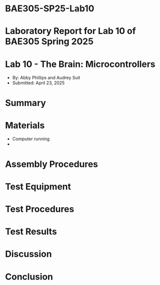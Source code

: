 # BAE305-SP25-Lab10
# Laboratory Report for Lab 10 of BAE305 Spring 2025
# Lab 10 - The Brain: Microcontrollers 
* By: Abby Phillips and Audrey Suit
* Submitted: April 23, 2025


# Summary  


# Materials
- Computer running
- 
# Assembly Procedures  


# Test Equipment


# Test Procedures


# Test Results


# Discussion


# Conclusion

